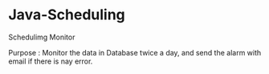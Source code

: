 # Java-Scheduling
Schedulimg Monitor

Purpose : Monitor the data in Database twice a day, and send the alarm with email if there is nay error. 
